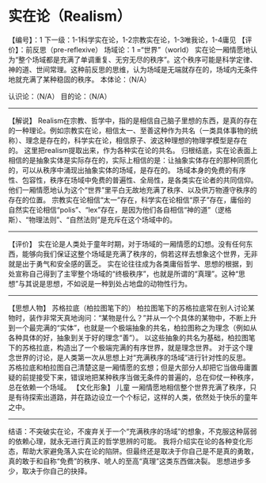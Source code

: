 # 实在论（Realism）
【编号】：1
下一级：1-1科学实在论，1-2宗教实在论，1-3唯我论，1-4庸见
【评价】：前反思（pre-reflexive）
场域论：1 =“世界”（world）
实在论一厢情愿地认为“整个场域都是充满了单调重复、无穷无尽的秩序”。这个秩序可能是科学定律、神的道、世间常理。这种前反思的思维，认为场域是无端就存在的，场域内无条件地就充满了某种稳固的秩序。
本体论：（N/A）

认识论：（N/A）
目的论：（N/A）
________________________________________
【解说】
Realism在宗教、哲学中，指的是相信自己脑子里想的东西，是真的存在的一种理论。例如宗教实在论，相信太一、至善这种作为共名（一类具体事物的统称）、理念是存在的，科学实在论，相信原子、波这种理想的物理学模型是存在的。
这里把realism提取出来，作为各种实在论的共名。
归根结底，实在论表面上相信的是抽象实体是实际存在的，实际上相信的是：让抽象实体存在的那种同质化的，可以从秩序中涌现出抽象实体的场域，是存在的。
场域本身的免费的有序性、包容性，秩序在场域中免费的普遍性、全局性，是各类实在论者的共同信仰。他们一厢情愿地认为这个“世界”里平白无故地充满了秩序、以及供万物遵守秩序的存在的位置。
宗教实在论相信“太一”存在，科学实在论相信“原子”存在，庸俗的自然实在论相信“polis”、“lex”存在，是因为他们各自相信“神的道”（逻格斯）、“物理法则”、“自然法则”是充斥在这个场域中的。
________________________________________

【评价】
实在论是人类处于童年时期，对于场域的一厢情愿的幻想。没有任何东西，能够向我们保证这整个场域是充满了秩序的，倘若这样去想象这个世界，无非就是出于勇气和安全感的匮乏。
实在论往往成为各类庸俗哲学、思想的根据，到处宣称自己得到了主宰整个场域的“终极秩序”，也就是所谓的“真理”。这种“思想”与其说是思想，不如说是一种到处占地盘的动物性行为。
________________________________________
【思想人物】
苏格拉底（柏拉图笔下的）
柏拉图笔下的苏格拉底常在别人讨论某物时，装作非常天真地询问：“某物是什么？”并从一个个具体的某物中，不断上升到一个最完满的“实体”，也就是一个极端抽象的共名，柏拉图称之为理念（例如从各种具体的好，抽象到关于好的理念“善”）。
以这些抽象的共名为基础，柏拉图笔下的苏格拉底，构造出了一个极端完满的有序世界，就是理念世界。
对于这个理念世界的讨论，是人类第一次从思想上对“充满秩序的场域”进行针对性的反思。
苏格拉底和柏拉图自己清楚这是一厢情愿的玄想；但是大部分人却把它当做毋庸置疑的前提接受下来，错误地把某种秩序当做无条件的普遍的，总在仰仗一种秩序，总在依赖一个场域。
【文化形象】
儿童
一厢情愿地相信整个世界充满了秩序，只是有待探索出道路，并在路边设立一个个标记，这样的人类，依然处于快乐的童年之中。
________________________________________
结语：不突破实在论，不废弃关于一个“充满秩序的场域”的想象，不克服这种孱弱的依赖心理，就永无进行真正的哲学思辨的可能。
我将介绍实在论的各种变化形态，帮助大家避免落入实在论的陷阱。但最终还是取决于你自己是不是真的勇敢，真的敢于和自称“免费”的秩序、唬人的至高“真理”这类东西做决裂。
思想进步多少，取决于你自己的抉择。



